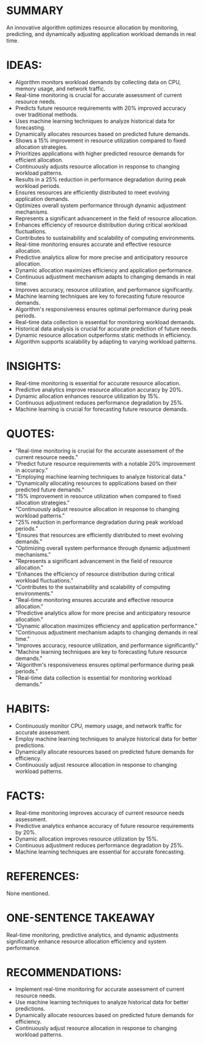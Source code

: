 # SUMMARY
An innovative algorithm optimizes resource allocation by monitoring, predicting, and dynamically adjusting application workload demands in real time.

# IDEAS:
- Algorithm monitors workload demands by collecting data on CPU, memory usage, and network traffic.
- Real-time monitoring is crucial for accurate assessment of current resource needs.
- Predicts future resource requirements with 20% improved accuracy over traditional methods.
- Uses machine learning techniques to analyze historical data for forecasting.
- Dynamically allocates resources based on predicted future demands.
- Shows a 15% improvement in resource utilization compared to fixed allocation strategies.
- Prioritizes applications with higher predicted resource demands for efficient allocation.
- Continuously adjusts resource allocation in response to changing workload patterns.
- Results in a 25% reduction in performance degradation during peak workload periods.
- Ensures resources are efficiently distributed to meet evolving application demands.
- Optimizes overall system performance through dynamic adjustment mechanisms.
- Represents a significant advancement in the field of resource allocation.
- Enhances efficiency of resource distribution during critical workload fluctuations.
- Contributes to sustainability and scalability of computing environments.
- Real-time monitoring ensures accurate and effective resource allocation.
- Predictive analytics allow for more precise and anticipatory resource allocation.
- Dynamic allocation maximizes efficiency and application performance.
- Continuous adjustment mechanism adapts to changing demands in real time.
- Improves accuracy, resource utilization, and performance significantly.
- Machine learning techniques are key to forecasting future resource demands.
- Algorithm's responsiveness ensures optimal performance during peak periods.
- Real-time data collection is essential for monitoring workload demands.
- Historical data analysis is crucial for accurate prediction of future needs.
- Dynamic resource allocation outperforms static methods in efficiency.
- Algorithm supports scalability by adapting to varying workload patterns.

# INSIGHTS:
- Real-time monitoring is essential for accurate resource allocation.
- Predictive analytics improve resource allocation accuracy by 20%.
- Dynamic allocation enhances resource utilization by 15%.
- Continuous adjustment reduces performance degradation by 25%.
- Machine learning is crucial for forecasting future resource demands.

# QUOTES:
- "Real-time monitoring is crucial for the accurate assessment of the current resource needs."
- "Predict future resource requirements with a notable 20% improvement in accuracy."
- "Employing machine learning techniques to analyze historical data."
- "Dynamically allocating resources to applications based on their predicted future demands."
- "15% improvement in resource utilization when compared to fixed allocation strategies."
- "Continuously adjust resource allocation in response to changing workload patterns."
- "25% reduction in performance degradation during peak workload periods."
- "Ensures that resources are efficiently distributed to meet evolving demands."
- "Optimizing overall system performance through dynamic adjustment mechanisms."
- "Represents a significant advancement in the field of resource allocation."
- "Enhances the efficiency of resource distribution during critical workload fluctuations."
- "Contributes to the sustainability and scalability of computing environments."
- "Real-time monitoring ensures accurate and effective resource allocation."
- "Predictive analytics allow for more precise and anticipatory resource allocation."
- "Dynamic allocation maximizes efficiency and application performance."
- "Continuous adjustment mechanism adapts to changing demands in real time."
- "Improves accuracy, resource utilization, and performance significantly."
- "Machine learning techniques are key to forecasting future resource demands."
- "Algorithm's responsiveness ensures optimal performance during peak periods."
- "Real-time data collection is essential for monitoring workload demands."

# HABITS:
- Continuously monitor CPU, memory usage, and network traffic for accurate assessment.
- Employ machine learning techniques to analyze historical data for better predictions.
- Dynamically allocate resources based on predicted future demands for efficiency.
- Continuously adjust resource allocation in response to changing workload patterns.

# FACTS:
- Real-time monitoring improves accuracy of current resource needs assessment.
- Predictive analytics enhance accuracy of future resource requirements by 20%.
- Dynamic allocation improves resource utilization by 15%.
- Continuous adjustment reduces performance degradation by 25%.
- Machine learning techniques are essential for accurate forecasting.

# REFERENCES:
None mentioned.

# ONE-SENTENCE TAKEAWAY
Real-time monitoring, predictive analytics, and dynamic adjustments significantly enhance resource allocation efficiency and system performance.

# RECOMMENDATIONS:
- Implement real-time monitoring for accurate assessment of current resource needs.
- Use machine learning techniques to analyze historical data for better predictions.
- Dynamically allocate resources based on predicted future demands for efficiency.
- Continuously adjust resource allocation in response to changing workload patterns.